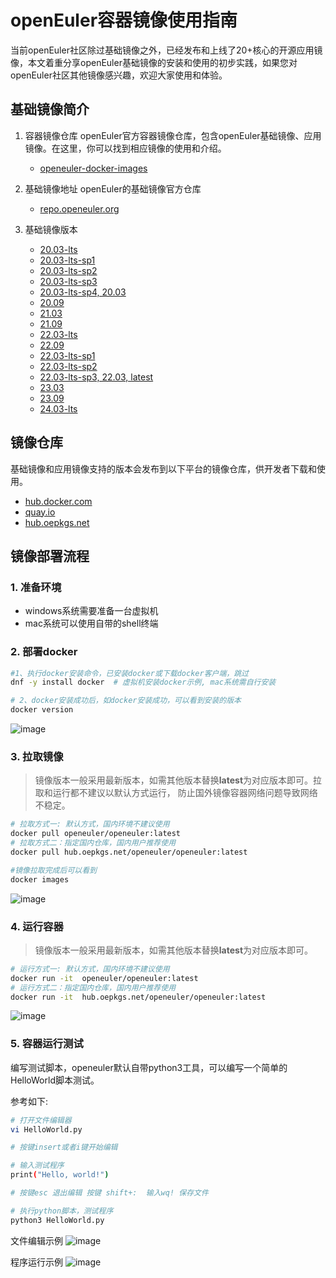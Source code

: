# openEuler容器镜像使用指南

当前openEuler社区除过基础镜像之外，已经发布和上线了20+核心的开源应用镜像，本文着重分享openEuler基础镜像的安装和使用的初步实践，如果您对openEuler社区其他镜像感兴趣，欢迎大家使用和体验。

## 基础镜像简介

   1. 容器镜像仓库
openEuler官方容器镜像仓库，包含openEuler基础镜像、应用镜像。在这里，你可以找到相应镜像的使用和介绍。

       - [openeuler-docker-images](https://gitee.com/openeuler/openeuler-docker-images)
   
   2. 基础镜像地址
openEuler的基础镜像官方仓库
      - [repo.openeuler.org](https://repo.openeuler.org/)

   3. 基础镜像版本
         - [20.03-lts](https://repo.openeuler.org/openEuler-20.03-LTS/docker_img/)
         - [20.03-lts-sp1](https://repo.openeuler.org/openEuler-20.03-LTS-SP1/docker_img/)
	  - [20.03-lts-sp2](https://repo.openeuler.org/openEuler-20.03-LTS-SP2/docker_img/)
	  - [20.03-lts-sp3](https://repo.openeuler.org/openEuler-20.03-LTS-SP3/docker_img/)
	  - [20.03-lts-sp4, 20.03](https://repo.openeuler.org/openEuler-20.03-LTS-SP4/docker_img/)
	  - [20.09](https://archives.openeuler.openatom.cn/openEuler-20.09/docker_img/)
	  - [21.03](https://archives.openeuler.openatom.cn/openEuler-21.03/docker_img/)
	  - [21.09](https://archives.openeuler.openatom.cn/openEuler-21.09/docker_img/)
	  - [22.03-lts](https://repo.openeuler.org/openEuler-22.03-LTS/docker_img/)
	  - [22.09](https://archives.openeuler.openatom.cn/openEuler-22.09/docker_img/)
	  - [22.03-lts-sp1](https://repo.openeuler.org/openEuler-22.03-LTS-SP1/docker_img/)
	  - [22.03-lts-sp2](https://repo.openeuler.org/openEuler-22.03-LTS-SP2/docker_img/)
	  - [22.03-lts-sp3, 22.03, latest](https://repo.openeuler.org/openEuler-22.03-LTS-SP3/docker_img/)
	  - [23.03](https://repo.openeuler.org/openEuler-23.03/docker_img/)
	  - [23.09](https://repo.openeuler.org/openEuler-23.09/docker_img/)
	  - [24.03-lts](https://repo.openeuler.org/openEuler-24.03-LTS/)
## 镜像仓库
基础镜像和应用镜像支持的版本会发布到以下平台的镜像仓库，供开发者下载和使用。
   - [hub.docker.com](https://hub.docker.com/)
   - [quay.io](https://quay.io/)
   - [hub.oepkgs.net](https://hub.oepkgs.net/)

## 镜像部署流程
### 1.  准备环境
* windows系统需要准备一台虚拟机
* mac系统可以使用自带的shell终端

### 2.  部署docker

```bash
#1、执行docker安装命令，已安装docker或下载docker客户端，跳过
dnf -y install docker  # 虚拟机安装docker示例, mac系统需自行安装

# 2、docker安装成功后，如docker安装成功，可以看到安装的版本
docker version 
```
![image](https://github.com/user-attachments/assets/82d06882-615e-44d2-a742-48b058d23a77)



### 3. 拉取镜像

> 镜像版本一般采用最新版本，如需其他版本替换**latest**为对应版本即可。拉取和运行都不建议以默认方式运行， 防止国外镜像容器网络问题导致网络不稳定。

```bash
# 拉取方式一: 默认方式，国内环境不建议使用
docker pull openeuler/openeuler:latest
# 拉取方式二：指定国内仓库，国内用户推荐使用
docker pull hub.oepkgs.net/openeuler/openeuler:latest
```
```bash
#镜像拉取完成后可以看到
docker images 
```
![image](https://github.com/user-attachments/assets/326f8878-22b8-41ca-95a6-65b5e402315a)


### 4. 运行容器

> 镜像版本一般采用最新版本，如需其他版本替换**latest**为对应版本即可。

```bash
# 运行方式一: 默认方式，国内环境不建议使用
docker run -it  openeuler/openeuler:latest
# 运行方式二：指定国内仓库，国内用户推荐使用
docker run -it  hub.oepkgs.net/openeuler/openeuler:latest
```
![image](https://github.com/user-attachments/assets/e0ae71e0-4fb2-49ce-9268-1f02ca4bf92e)


### 5. 容器运行测试

编写测试脚本，openeuler默认自带python3工具，可以编写一个简单的HelloWorld脚本测试。

参考如下:
```bash
# 打开文件编辑器
vi HelloWorld.py
```

```bash
# 按键insert或者i键开始编辑
```

```bash
# 输入测试程序
print("Hello, world!")
```
```bash
# 按键esc 退出编辑 按键 shift+:  输入wq! 保存文件
```
```bash
# 执行python脚本，测试程序
python3 HelloWorld.py
```
文件编辑示例
![image](https://github.com/user-attachments/assets/af58eec7-c771-40a1-85de-70e37c8d8e17)


程序运行示例
![image](https://github.com/user-attachments/assets/a3dddc3e-ae11-4f2e-9e66-bde53b3b5811)

